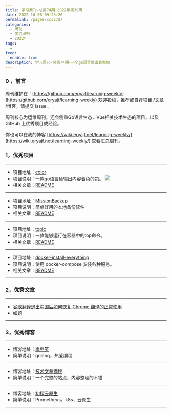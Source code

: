 ```yaml
---
title: 学习周刊-总第74期-2022年第39周
date: 2022-10-08 09:28:26
permalink: /pages/cc327d/
categories:
  - 周刊
  - 学习周刊
  - 2022年
tags:
  -
feed:
  enable: true
description: 学习周刊-总第74期-一个go语言输出着色包
---
```





### 0 ，前言

周刊维护在：[https://github.com/eryajf/learning-weekly](https://github.com/eryajf/learning-weekly)  欢迎投稿，推荐或自荐项目 /文章 /博客，请提交 issue 。

周刊核心为运维周刊，还会侧重Go语言生态，Vue相关技术生态的项目，以及 GitHub 上优秀项目或经验。

你也可以在我的博客 [https://wiki.eryajf.net/learning-weekly/](https://wiki.eryajf.net/learning-weekly/) 查看汇总周刊。


### 1，优秀项目

---

- 项目地址：[color](https://github.com/fatih/color)
- 项目说明：一款go语言给输出内容着色的包。
  ![](http://t.eryajf.net/imgs/2022/09/ad2af667163dc7c2.jpg)
- 相关文章：[README](https://github.com/fatih/color#readme)

---

- 项目地址：[MissionBackup](https://github.com/Hellager/MissionBackup)
- 项目说明：简单好用的本地备份软件
- 相关文章：[README](https://github.com/Hellager/MissionBackup#readme)

---

- 项目地址：[topic](https://github.com/silenceshell/topic)
- 项目说明：一款能够运行在容器中的top命令。
- 相关文章：[README](https://github.com/silenceshell/topic#readme)

---

- 项目地址：[docker-install-everything](https://github.com/FX-Max/docker-install-everything)
- 项目说明：使用 docker-compose 安装各种服务。
- 相关文章：[README](https://github.com/FX-Max/docker-install-everything#readme)

---

### 2，优秀文章

---

- [谷歌翻译退出中国后如何恢复 Chrome 翻译的正常使用](https://bookfere.com/post/1020.html#proxy)
- 如题

---

### 3，优秀博客

---

- 博客地址：[雨中笑](http://yzx-fjl.cn/index)
- 简单说明：golang，热爱编程

---

- 博客地址：[技术文章摘抄](http://learn.lianglianglee.com/)
- 简单说明：一个完整的站点，内容整理的不错

---

- 博客地址：[初探云原生](https://www.mervinwang.com/)
- 简单说明：Prometheus，k8s，云原生

---